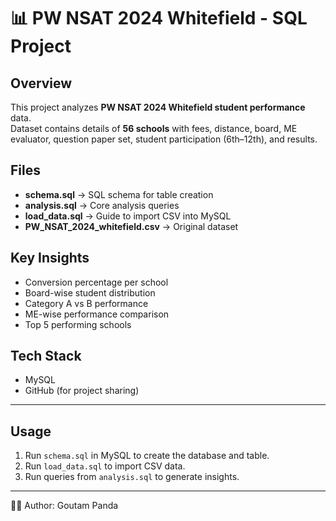 # 📊 PW NSAT 2024 Whitefield - SQL Project

## Overview
This project analyzes **PW NSAT 2024 Whitefield student performance** data.  
Dataset contains details of **56 schools** with fees, distance, board, ME evaluator, question paper set, student participation (6th–12th), and results.

## Files
- **schema.sql** → SQL schema for table creation
- **analysis.sql** → Core analysis queries
- **load_data.sql** → Guide to import CSV into MySQL
- **PW_NSAT_2024_whitefield.csv** → Original dataset

## Key Insights
- Conversion percentage per school
- Board-wise student distribution
- Category A vs B performance
- ME-wise performance comparison
- Top 5 performing schools

## Tech Stack
- MySQL
- GitHub (for project sharing)

---

## Usage
1. Run `schema.sql` in MySQL to create the database and table.
2. Run `load_data.sql` to import CSV data.
3. Run queries from `analysis.sql` to generate insights.

---

👨‍💻 Author: Goutam Panda
